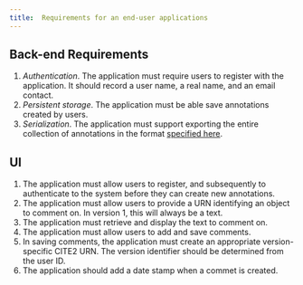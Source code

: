 ```yaml
---
title:  Requirements for an end-user applications
---
```


## Back-end Requirements

1.  *Authentication*.  The application must require users to register with the application.  It should record a user name, a real name, and an email contact.
2.  *Persistent storage*.  The application must be able save annotations created by users.
3.  *Serialization*.  The application must support exporting the entire collection of annotations in the format [specified here](serialization).


## UI


1.  The application must allow users to register, and subsequently to authenticate  to the system before they can create new annotations.
1.  The application must allow users to provide a URN identifying an object to comment on.  In version 1, this will always be a text.
2.  The application must retrieve and display the text to comment on.
3.  The application must allow users to add and save comments.
4.  In saving comments, the application must create an appropriate version-specific CITE2 URN.  The version identifier should be determined from the user ID.
5.  The application should add a date stamp when a commet is created.
